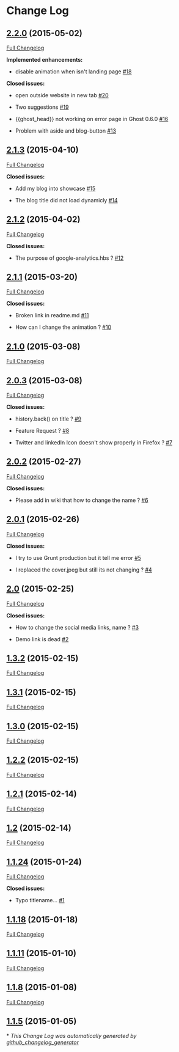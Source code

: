# Change Log

## [2.2.0](https://github.com/Kikobeats/uno-zen/tree/2.2.0) (2015-05-02)

[Full Changelog](https://github.com/Kikobeats/uno-zen/compare/2.1.3...2.2.0)

**Implemented enhancements:**

- disable animation when isn't landing page [\#18](https://github.com/Kikobeats/uno-zen/issues/18)

**Closed issues:**

- open outside website in new tab [\#20](https://github.com/Kikobeats/uno-zen/issues/20)

- Two suggestions [\#19](https://github.com/Kikobeats/uno-zen/issues/19)

- {{ghost\_head}} not working on error page in Ghost 0.6.0 [\#16](https://github.com/Kikobeats/uno-zen/issues/16)

- Problem with aside and blog-button [\#13](https://github.com/Kikobeats/uno-zen/issues/13)

## [2.1.3](https://github.com/Kikobeats/uno-zen/tree/2.1.3) (2015-04-10)

[Full Changelog](https://github.com/Kikobeats/uno-zen/compare/2.1.2...2.1.3)

**Closed issues:**

- Add my blog into showcase [\#15](https://github.com/Kikobeats/uno-zen/issues/15)

- The blog title did not load dynamicly [\#14](https://github.com/Kikobeats/uno-zen/issues/14)

## [2.1.2](https://github.com/Kikobeats/uno-zen/tree/2.1.2) (2015-04-02)

[Full Changelog](https://github.com/Kikobeats/uno-zen/compare/2.1.1...2.1.2)

**Closed issues:**

- The purpose of google-analytics.hbs  ?  [\#12](https://github.com/Kikobeats/uno-zen/issues/12)

## [2.1.1](https://github.com/Kikobeats/uno-zen/tree/2.1.1) (2015-03-20)

[Full Changelog](https://github.com/Kikobeats/uno-zen/compare/2.1.0...2.1.1)

**Closed issues:**

- Broken link in readme.md [\#11](https://github.com/Kikobeats/uno-zen/issues/11)

- How can I change the animation ?  [\#10](https://github.com/Kikobeats/uno-zen/issues/10)

## [2.1.0](https://github.com/Kikobeats/uno-zen/tree/2.1.0) (2015-03-08)

[Full Changelog](https://github.com/Kikobeats/uno-zen/compare/2.0.3...2.1.0)

## [2.0.3](https://github.com/Kikobeats/uno-zen/tree/2.0.3) (2015-03-08)

[Full Changelog](https://github.com/Kikobeats/uno-zen/compare/2.0.2...2.0.3)

**Closed issues:**

- history.back\(\) on title ?  [\#9](https://github.com/Kikobeats/uno-zen/issues/9)

- Feature Request ?  [\#8](https://github.com/Kikobeats/uno-zen/issues/8)

- Twitter and linkedIn Icon doesn't show properly in Firefox ? [\#7](https://github.com/Kikobeats/uno-zen/issues/7)

## [2.0.2](https://github.com/Kikobeats/uno-zen/tree/2.0.2) (2015-02-27)

[Full Changelog](https://github.com/Kikobeats/uno-zen/compare/2.0.1...2.0.2)

**Closed issues:**

- Please add in wiki that how to change the name ?  [\#6](https://github.com/Kikobeats/uno-zen/issues/6)

## [2.0.1](https://github.com/Kikobeats/uno-zen/tree/2.0.1) (2015-02-26)

[Full Changelog](https://github.com/Kikobeats/uno-zen/compare/2.0...2.0.1)

**Closed issues:**

- I try to use Grunt production but it tell me error [\#5](https://github.com/Kikobeats/uno-zen/issues/5)

- I replaced the cover.jpeg but still its not changing ? [\#4](https://github.com/Kikobeats/uno-zen/issues/4)

## [2.0](https://github.com/Kikobeats/uno-zen/tree/2.0) (2015-02-25)

[Full Changelog](https://github.com/Kikobeats/uno-zen/compare/1.3.2...2.0)

**Closed issues:**

- How to change the social media links, name ?  [\#3](https://github.com/Kikobeats/uno-zen/issues/3)

- Demo link is dead [\#2](https://github.com/Kikobeats/uno-zen/issues/2)

## [1.3.2](https://github.com/Kikobeats/uno-zen/tree/1.3.2) (2015-02-15)

[Full Changelog](https://github.com/Kikobeats/uno-zen/compare/1.3.1...1.3.2)

## [1.3.1](https://github.com/Kikobeats/uno-zen/tree/1.3.1) (2015-02-15)

[Full Changelog](https://github.com/Kikobeats/uno-zen/compare/1.3.0...1.3.1)

## [1.3.0](https://github.com/Kikobeats/uno-zen/tree/1.3.0) (2015-02-15)

[Full Changelog](https://github.com/Kikobeats/uno-zen/compare/1.2.2...1.3.0)

## [1.2.2](https://github.com/Kikobeats/uno-zen/tree/1.2.2) (2015-02-15)

[Full Changelog](https://github.com/Kikobeats/uno-zen/compare/1.2.1...1.2.2)

## [1.2.1](https://github.com/Kikobeats/uno-zen/tree/1.2.1) (2015-02-14)

[Full Changelog](https://github.com/Kikobeats/uno-zen/compare/1.2...1.2.1)

## [1.2](https://github.com/Kikobeats/uno-zen/tree/1.2) (2015-02-14)

[Full Changelog](https://github.com/Kikobeats/uno-zen/compare/1.1.24...1.2)

## [1.1.24](https://github.com/Kikobeats/uno-zen/tree/1.1.24) (2015-01-24)

[Full Changelog](https://github.com/Kikobeats/uno-zen/compare/1.1.18...1.1.24)

**Closed issues:**

- Typo titlename... [\#1](https://github.com/Kikobeats/uno-zen/issues/1)

## [1.1.18](https://github.com/Kikobeats/uno-zen/tree/1.1.18) (2015-01-18)

[Full Changelog](https://github.com/Kikobeats/uno-zen/compare/1.1.11...1.1.18)

## [1.1.11](https://github.com/Kikobeats/uno-zen/tree/1.1.11) (2015-01-10)

[Full Changelog](https://github.com/Kikobeats/uno-zen/compare/1.1.8...1.1.11)

## [1.1.8](https://github.com/Kikobeats/uno-zen/tree/1.1.8) (2015-01-08)

[Full Changelog](https://github.com/Kikobeats/uno-zen/compare/1.1.5...1.1.8)

## [1.1.5](https://github.com/Kikobeats/uno-zen/tree/1.1.5) (2015-01-05)



\* *This Change Log was automatically generated by [github_changelog_generator](https://github.com/skywinder/Github-Changelog-Generator)*